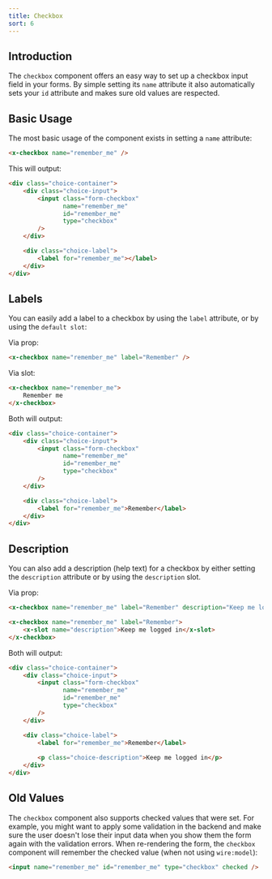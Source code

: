```yaml
---
title: Checkbox
sort: 6
---
```


## Introduction

The `checkbox` component offers an easy way to set up a checkbox input field in your forms.
By simple setting its `name` attribute it also automatically sets your `id` attribute and makes
sure old values are respected.

## Basic Usage

The most basic usage of the component exists in setting a `name` attribute:

```html
<x-checkbox name="remember_me" />
```

This will output:

```html
<div class="choice-container">
    <div class="choice-input">
        <input class="form-checkbox"
               name="remember_me"
               id="remember_me"
               type="checkbox" 
        />
    </div>

    <div class="choice-label">
        <label for="remember_me"></label>
    </div>
</div>
```

## Labels

You can easily add a label to a checkbox by using the `label` attribute, or by using the `default slot`:

Via prop:
```html
<x-checkbox name="remember_me" label="Remember" />
```

Via slot:
```html
<x-checkbox name="remember_me">
    Remember me
</x-checkbox>
```

Both will output:
```html
<div class="choice-container">
    <div class="choice-input">
        <input class="form-checkbox"
               name="remember_me"
               id="remember_me"
               type="checkbox" 
        />
    </div>

    <div class="choice-label">
        <label for="remember_me">Remember</label>
    </div>
</div>
```

## Description

You can also add a description (help text) for a checkbox by either setting the `description` attribute or 
by using the `description` slot.

Via prop:
```html
<x-checkbox name="remember_me" label="Remember" description="Keep me logged in" />
```

```html
<x-checkbox name="remember_me" label="Remember">
    <x-slot name="description">Keep me logged in</x-slot>
</x-checkbox>
```

Both will output:
```html
<div class="choice-container">
    <div class="choice-input">
        <input class="form-checkbox"
               name="remember_me"
               id="remember_me"
               type="checkbox" 
        />
    </div>

    <div class="choice-label">
        <label for="remember_me">Remember</label>
        
        <p class="choice-description">Keep me logged in</p>
    </div>
</div>
```

## Old Values

The `checkbox` component also supports checked values that were set. For example,
you might want to apply some validation in the backend and make sure the user
doesn't lose their input data when you show them the form again with the validation errors.
When re-rendering the form, the `checkbox` component will remember the checked value (when not using `wire:model`):

```html
<input name="remember_me" id="remember_me" type="checkbox" checked />
```

